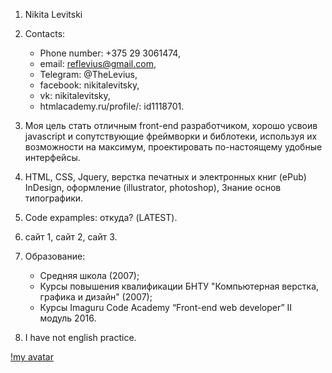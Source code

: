 1. Nikita Levitski
2. Contacts:
    * Phone number: +375 29 3061474,
    * email: reflevius@gmail.com,
    * Telegram: @TheLevius,
    * facebook: nikitalevitsky,
    * vk: nikitalevitsky,
    * htmlacademy.ru/profile/: id1118701.

3. Моя цель стать отличным front-end разработчиком, хорошо усвоив javascript и сопутствующие фреймворки и библотеки, используя их возможности на максимум, проектировать по-настоящему удобные интерфейсы.
4. HTML, CSS, Jquery, верстка печатных и электронных книг (ePub) InDesign, оформление (illustrator, photoshop), Знание основ типографики.
5. Code expamples: откуда? (LATEST).
6. сайт 1, сайт 2, сайт 3.
7. Образование:
    * Средняя школа (2007);
    * Курсы повышения квалификации БНТУ "Компьютерная верстка, графика и дизайн" (2007);
    * Курсы Imaguru Code Academy “Front-end web developer” II модуль 2016.
8. I have not english practice.

[!my avatar](/img/avatar-markdown-cv.png)
